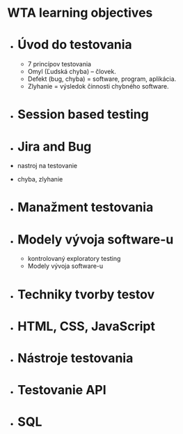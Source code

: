 # WTA learning objectives
- # **Úvod do testovania**
    - 7 princípov testovania
    - Omyl (Ľudská chyba) – človek.
    - Defekt (bug, chyba) = software, program, aplikácia.
    - Zlyhanie = výsledok činnosti chybného software.
- # **Session based testing** 
- # **Jira and Bug**
- nastroj na testovanie
- chyba, zlyhanie
- # **Manažment testovania**

- # **Modely vývoja software-u** 
    - kontrolovaný exploratory testing 
    - Modely vývoja software-u
- # **Techniky tvorby testov**
- # **HTML, CSS, JavaScript**
- # **Nástroje testovania** 
- # **Testovanie API** 
- # **SQL** 
